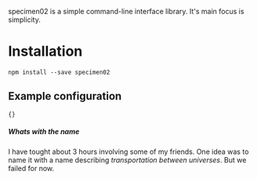 specimen02 is a simple command-line interface library. It's main focus is simplicity.

# Installation

```npm install --save specimen02```

## Example configuration

```
{}
````

##### Whats with the name

I have tought about 3 hours involving some of my friends. One idea was to name it with a name describing *transportation between universes*. But we failed
for now.
